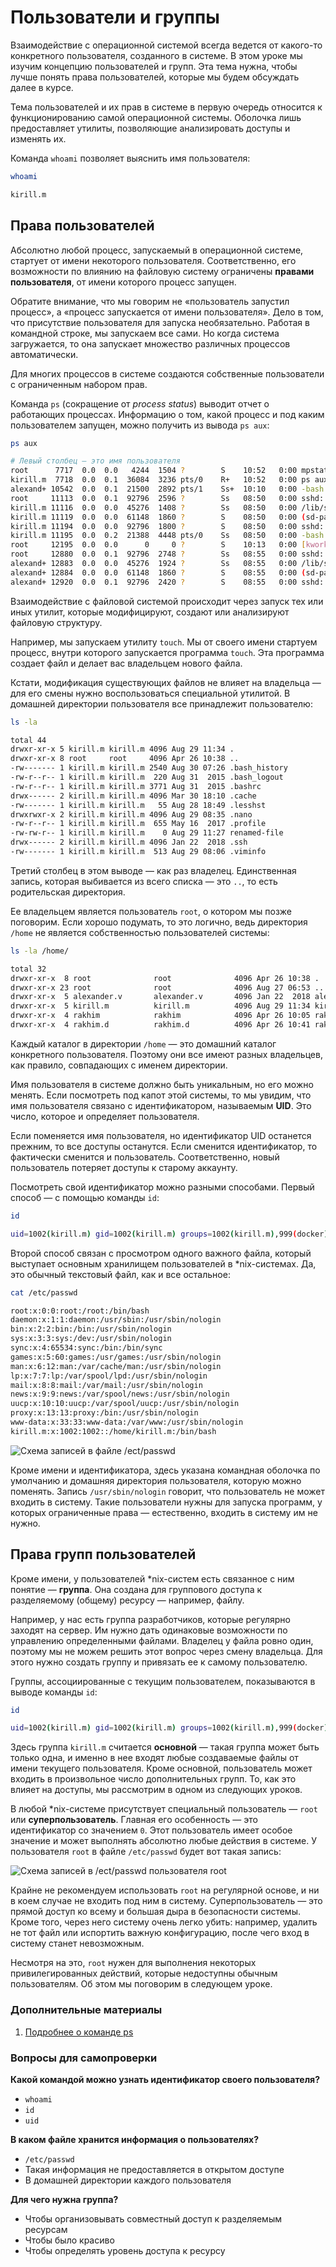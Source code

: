 # Пользователи и группы

Взаимодействие с операционной системой всегда ведется от какого-то конкретного пользователя, созданного в системе. В этом уроке мы изучим концепцию пользователей и групп. Эта тема нужна, чтобы лучше понять права пользователей, которые мы будем обсуждать далее в курсе.

Тема пользователей и их прав в системе в первую очередь относится к функционированию самой операционной системы. Оболочка лишь предоставляет утилиты, позволяющие анализировать доступы и изменять их.

Команда `whoami` позволяет выяснить имя пользователя:

```bash
whoami

kirill.m
```

## Права пользователей

Абсолютно любой процесс, запускаемый в операционной системе, стартует от имени некоторого пользователя. Соответственно, его возможности по влиянию на файловую систему ограничены **правами пользователя**, от имени которого процесс запущен.

Обратите внимание, что мы говорим не «пользователь запустил процесс», а «процесс запускается от имени пользователя». Дело в том, что присутствие пользователя для запуска необязательно. Работая в командной строке, мы запускаем все сами. Но когда система загружается, то она запускает множество различных процессов автоматически.

Для многих процессов в системе создаются собственные пользователи с ограниченным набором прав.

Команда `ps` (сокращение от *process status*) выводит отчет о работающих процессах. Информацию о том, какой процесс и под каким пользователем запущен, можно получить из вывода `ps aux`:

```bash
ps aux

# Левый столбец — это имя пользователя
root      7717  0.0  0.0   4244  1504 ?        S    10:52   0:00 mpstat 1 3
kirill.m  7718  0.0  0.1  36084  3236 pts/0    R+   10:52   0:00 ps aux
alexand+ 10542  0.0  0.1  21500  2892 pts/1    Ss+  10:10   0:00 -bash
root     11113  0.0  0.1  92796  2596 ?        Ss   08:50   0:00 sshd: kirill.m [priv]
kirill.m 11116  0.0  0.0  45276  1408 ?        Ss   08:50   0:00 /lib/systemd/systemd --user
kirill.m 11119  0.0  0.0  61148  1860 ?        S    08:50   0:00 (sd-pam)
kirill.m 11194  0.0  0.0  92796  1800 ?        S    08:50   0:00 sshd: kirill.m@pts/0
kirill.m 11195  0.0  0.2  21388  4448 pts/0    Ss   08:50   0:00 -bash
root     12195  0.0  0.0      0     0 ?        S    10:13   0:00 [kworker/u30:1]
root     12880  0.0  0.1  92796  2748 ?        Ss   08:55   0:00 sshd: alexander.v [priv]
alexand+ 12883  0.0  0.0  45276  1924 ?        Ss   08:55   0:00 /lib/systemd/systemd --user
alexand+ 12884  0.0  0.0  61148  1860 ?        S    08:55   0:00 (sd-pam)
alexand+ 12920  0.0  0.1  92796  2420 ?        S    08:55   0:00 sshd: alexander.v@pts/1,pts/2
```

Взаимодействие с файловой системой происходит через запуск тех или иных утилит, которые модифицируют, создают или анализируют файловую структуру.

Например, мы запускаем утилиту `touch`. Мы от своего имени стартуем процесс, внутри которого запускается программа `touch`. Эта программа создает файл и делает вас владельцем нового файла.

Кстати, модификация существующих файлов не влияет на владельца — для его смены нужно воспользоваться специальной утилитой. В домашней директории пользователя все принадлежит пользователю:

```bash
ls -la

total 44
drwxr-xr-x 5 kirill.m kirill.m 4096 Aug 29 11:34 .
drwxr-xr-x 8 root     root     4096 Apr 26 10:38 ..
-rw------- 1 kirill.m kirill.m 2540 Aug 30 07:26 .bash_history
-rw-r--r-- 1 kirill.m kirill.m  220 Aug 31  2015 .bash_logout
-rw-r--r-- 1 kirill.m kirill.m 3771 Aug 31  2015 .bashrc
drwx------ 2 kirill.m kirill.m 4096 Mar 30 18:10 .cache
-rw------- 1 kirill.m kirill.m   55 Aug 28 18:49 .lesshst
drwxrwxr-x 2 kirill.m kirill.m 4096 Aug 29 08:35 .nano
-rw-r--r-- 1 kirill.m kirill.m  655 May 16  2017 .profile
-rw-rw-r-- 1 kirill.m kirill.m    0 Aug 29 11:27 renamed-file
drwx------ 2 kirill.m kirill.m 4096 Jan 22  2018 .ssh
-rw------- 1 kirill.m kirill.m  513 Aug 29 08:06 .viminfo
```

Третий столбец в этом выводе — как раз владелец. Единственная запись, которая выбивается из всего списка — это `..`, то есть родительская директория.

Ее владельцем является пользователь `root`, о котором мы позже поговорим. Если хорошо подумать, то это логично, ведь директория `/home` не является собственностью пользователей системы:

```bash
ls -la /home/

total 32
drwxr-xr-x  8 root              root              4096 Apr 26 10:38 .
drwxr-xr-x 23 root              root              4096 Aug 27 06:53 ..
drwxr-xr-x  5 alexander.v       alexander.v       4096 Jan 22  2018 alexander.v
drwxr-xr-x  5 kirill.m          kirill.m          4096 Aug 29 11:34 kirill.m
drwxr-xr-x  4 rakhim            rakhim            4096 Apr 26 10:05 rakhim
drwxr-xr-x  4 rakhim.d          rakhim.d          4096 Apr 26 10:41 rakhim.d
```

Каждый каталог в директории `/home` — это домашний каталог конкретного пользователя. Поэтому они все имеют разных владельцев, как правило, совпадающих с именем директории.

Имя пользователя в системе должно быть уникальным, но его можно менять. Если посмотреть под капот этой системы, то мы увидим, что имя пользователя связано с идентификатором, называемым **UID**. Это число, которое и определяет пользователя.

Если поменяется имя пользователя, но идентификатор UID останется прежним, то все доступы останутся. Если сменится идентификатор, то фактически сменится и пользователь. Соответственно, новый пользователь потеряет доступы к старому аккаунту.

Посмотреть свой идентификатор можно разными способами. Первый способ — с помощью команды `id`:

```bash
id

uid=1002(kirill.m) gid=1002(kirill.m) groups=1002(kirill.m),999(docker)
```

Второй способ связан с просмотром одного важного файла, который выступает основным хранилищем пользователей в *nix-системах. Да, это обычный текстовый файл, как и все остальное:

```bash
cat /etc/passwd

root:x:0:0:root:/root:/bin/bash
daemon:x:1:1:daemon:/usr/sbin:/usr/sbin/nologin
bin:x:2:2:bin:/bin:/usr/sbin/nologin
sys:x:3:3:sys:/dev:/usr/sbin/nologin
sync:x:4:65534:sync:/bin:/bin/sync
games:x:5:60:games:/usr/games:/usr/sbin/nologin
man:x:6:12:man:/var/cache/man:/usr/sbin/nologin
lp:x:7:7:lp:/var/spool/lpd:/usr/sbin/nologin
mail:x:8:8:mail:/var/mail:/usr/sbin/nologin
news:x:9:9:news:/var/spool/news:/usr/sbin/nologin
uucp:x:10:10:uucp:/var/spool/uucp:/usr/sbin/nologin
proxy:x:13:13:proxy:/bin:/usr/sbin/nologin
www-data:x:33:33:www-data:/var/www:/usr/sbin/nologin
kirill.m:x:1002:1002::/home/kirill.m:/bin/bash
```

![Схема записей в файле /ect/passwd](../images/cli/image_15_1.png)

Кроме имени и идентификатора, здесь указана командная оболочка по умолчанию и домашняя директория пользователя, которую можно поменять. Запись `/usr/sbin/nologin` говорит, что пользователь не может входить в систему. Такие пользователи нужны для запуска программ, у которых ограниченные права — естественно, входить в систему им не нужно.

## Права групп пользователей

Кроме имени, у пользователей *nix-систем есть связанное с ним понятие — **группа**. Она создана для группового доступа к разделяемому (общему) ресурсу — например, файлу.

Например, у нас есть группа разработчиков, которые регулярно заходят на сервер. Им нужно дать одинаковые возможности по управлению определенными файлами. Владелец у файла ровно один, поэтому мы не можем решить этот вопрос через смену владельца. Для этого нужно создать группу и привязать ее к самому пользователю.

Группы, ассоциированные с текущим пользователем, показываются в выводе команды `id`:

```bash
id

uid=1002(kirill.m) gid=1002(kirill.m) groups=1002(kirill.m),999(docker)
```

Здесь группа `kirill.m` считается **основной** — такая группа может быть только одна, и именно в нее входят любые создаваемые файлы от имени текущего пользователя. Кроме основной, пользователь может входить в произвольное число дополнительных групп. То, как это влияет на доступы, мы рассмотрим в одном из следующих уроков.

В любой *nix-системе присутствует специальный пользователь — `root` или **суперпользователь**. Главная его особенность — это идентификатор со значением `0`. Этот пользователь имеет особое значение и может выполнять абсолютно любые действия в системе. У пользователя `root` в файле `/etc/passwd` будет вот такая запись:

![Схема записей в /ect/passwd пользователя root](../images/cli/image_15_2.png)

Крайне не рекомендуем использовать `root` на регулярной основе, и ни в коем случае не входить под ним в систему. Суперпользователь — это прямой доступ ко всему и большая дыра в безопасности системы. Кроме того, через него систему очень легко убить: например, удалить не тот файл или испортить важную конфигурацию, после чего вход в систему станет невозможным.

Несмотря на это, `root` нужен для выполнения некоторых привилегированных действий, которые недоступны обычным пользователям. Об этом мы поговорим в следующем уроке.

### Дополнительные материалы

1. [Подробнее о команде ps](https://www.baeldung.com/linux/ps-command)

### Вопросы для самопроверки

**Какой командой можно узнать идентификатор своего пользователя?**

- `whoami`
- `id`
- `uid`

**В каком файле хранится информация о пользователях?**

- `/etc/passwd`
- Такая информация не предоставляется в открытом доступе
- В домашней директории каждого пользователя

**Для чего нужна группа?**

- Чтобы организовывать совместный доступ к разделяемым ресурсам
- Чтобы было красиво
- Чтобы определять уровень доступа к ресурсу